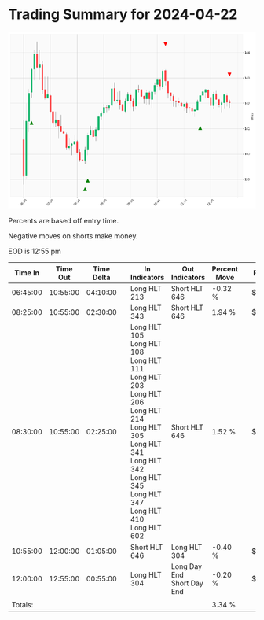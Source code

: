 
# Trading Summary for 2024-04-22

![Plot](2024-04-22_graph.png)

Percents are based off entry time.

Negative moves on shorts make money.

EOD is 12:55 pm

| Time In | Time Out | Time Delta |    | In Indicators | Out Indicators | Percent Move |    | Price In | Price Out | Dollar Move |
| ------- | -------- | ---------- | -- | ------------- | -------------- | ------------ | -- | -------- | --------- | ----------- |
| 06:45:00 | 10:55:00 | 04:10:00 | | Long HLT 213 | Short HLT 646 | -0.32 % | | $143.34 | $142.88 | $-0.46 |
| 08:25:00 | 10:55:00 | 02:30:00 | | Long HLT 343 | Short HLT 646 | 1.94 % | | $140.16 | $142.88 | $2.72 |
| 08:30:00 | 10:55:00 | 02:25:00 | | Long HLT 105<br>Long HLT 108<br>Long HLT 111<br>Long HLT 203<br>Long HLT 206<br>Long HLT 214<br>Long HLT 305<br>Long HLT 341<br>Long HLT 342<br>Long HLT 345<br>Long HLT 347<br>Long HLT 410<br>Long HLT 602 | Short HLT 646 | 1.52 % | | $140.74 | $142.88 | $2.14 |
| 10:55:00 | 12:00:00 | 01:05:00 | | Short HLT 646 | Long HLT 304 | -0.40 % | | $142.88 | $142.31 | $-0.57 |
| 12:00:00 | 12:55:00 | 00:55:00 | | Long HLT 304 | Long Day End<br>Short Day End | -0.20 % | | $142.31 | $142.03 | $-0.28 |
|  |  |  |  |  |  |  | |  |  |  |
| Totals: |  |  |  |  |  | 3.34 % | |  |  | $4.69 |